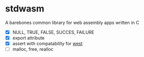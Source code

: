 # stdwasm

A barebones common library for web assembly apps written in C

* [x] NULL, TRUE, FALSE, SUCCES, FAILURE 
* [x] export attribute
* [x] assert with compatability for [west](https://github.com/web-dom/west)
* [ ] malloc, free, realloc
